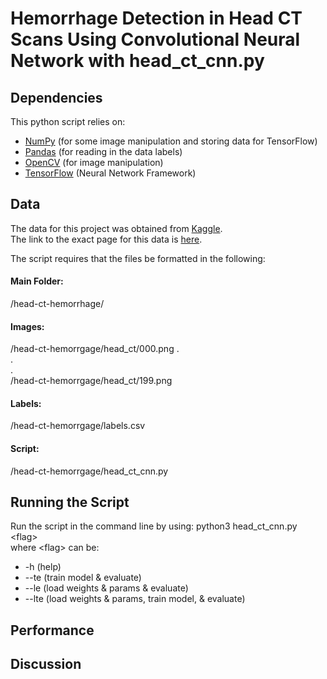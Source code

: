 # Hemorrhage Detection in Head CT Scans Using Convolutional Neural Network with head_ct_cnn.py

## Dependencies
This python script relies on:    
- [NumPy](https://numpy.org) (for some image manipulation and storing data for TensorFlow)  
- [Pandas](https://pandas.pydata.org) (for reading in the data labels)  
- [OpenCV](https://opencv-python-tutroals.readthedocs.io/en/latest/py_tutorials/py_gui/py_image_display/py_image_display.html) (for image manipulation)
- [TensorFlow](https://www.tensorflow.org) (Neural Network Framework)

## Data
The data for this project was obtained from [Kaggle](https://www.kaggle.com).  
The link to the exact page for this data is [here](https://www.kaggle.com/felipekitamura/head-ct-hemorrhage).
  
  
The script requires that the files be formatted in the following:  
  
  
#### Main Folder:

/head-ct-hemorrhage/

#### Images:  

/head-ct-hemorrgage/head_ct/000.png
.  
.  
.  
/head-ct-hemorrgage/head_ct/199.png  

#### Labels:  

/head-ct-hemorrgage/labels.csv  

#### Script:  

/head-ct-hemorrgage/head_ct_cnn.py  


## Running the Script
Run the script in the command line by using:
python3 head_ct_cnn.py \<flag\>  
where \<flag\> can be:  
- -h (help)
- --te (train model & evaluate)
- --le (load weights & params & evaluate)
- --lte (load weights & params, train model, & evaluate)

## Performance

## Discussion
